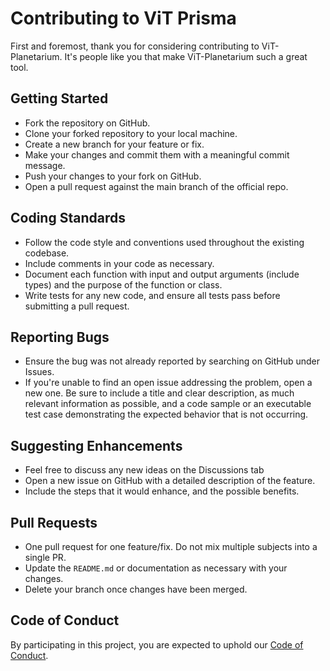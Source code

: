# Contributing to ViT Prisma 

First and foremost, thank you for considering contributing to ViT-Planetarium. It's people like you that make ViT-Planetarium such a great tool.

## Getting Started

- Fork the repository on GitHub.
- Clone your forked repository to your local machine.
- Create a new branch for your feature or fix.
- Make your changes and commit them with a meaningful commit message.
- Push your changes to your fork on GitHub.
- Open a pull request against the main branch of the official repo.

## Coding Standards

- Follow the code style and conventions used throughout the existing codebase.
- Include comments in your code as necessary.
- Document each function with input and output arguments (include types) and the purpose of the function or class.
- Write tests for any new code, and ensure all tests pass before submitting a pull request.

## Reporting Bugs

- Ensure the bug was not already reported by searching on GitHub under Issues.
- If you're unable to find an open issue addressing the problem, open a new one. Be sure to include a title and clear description, as much relevant information as possible, and a code sample or an executable test case demonstrating the expected behavior that is not occurring.

## Suggesting Enhancements
- Feel free to discuss any new ideas on the Discussions tab
- Open a new issue on GitHub with a detailed description of the feature.
- Include the steps that it would enhance, and the possible benefits.

## Pull Requests

- One pull request for one feature/fix. Do not mix multiple subjects into a single PR.
- Update the `README.md` or documentation as necessary with your changes.
- Delete your branch once changes have been merged.

## Code of Conduct

By participating in this project, you are expected to uphold our [Code of Conduct](CODE_OF_CONDUCT.md).

